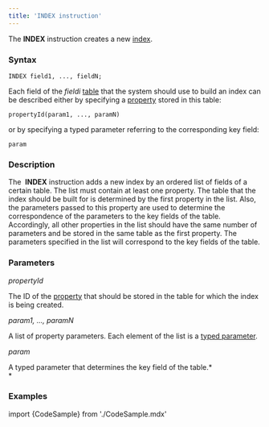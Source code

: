 ```yaml
---
title: 'INDEX instruction'
---
```


The **INDEX** instruction creates a new [index](Indexes.md).

### Syntax

    INDEX field1, ..., fieldN;

Each field of the *fieldi* [table](Tables.md) that the system should use to build an index can be described either by specifying a [property](Properties.md) stored in this table:

    propertyId(param1, ..., paramN)

or by specifying a typed parameter referring to the corresponding key field: 

    param

### Description

The  **INDEX** instruction adds a new index by an ordered list of fields of a certain table. The list must contain at least one property. The table that the index should be built for is determined by the first property in the list. Also, the parameters passed to this property are used to determine the correspondence of the parameters to the key fields of the table. Accordingly, all other properties in the list should have the same number of parameters and be stored in the same table as the first property. The parameters specified in the list will correspond to the key fields of the table.

### Parameters

*propertyId*

The ID of the [property](IDs.md#propertyid-broken) that should be stored in the table for which the index is being created.

*param1, ..., paramN*

A list of property parameters. Each element of the list is a [typed parameter](IDs.md#paramid-broken).

*param*

A typed parameter that determines the key field of the table.*  
*

### Examples


import {CodeSample} from './CodeSample.mdx'

<CodeSample url="http://documentation.lsfusion.org:5000/sample?file=InstructionSample&block=index"/>

  
